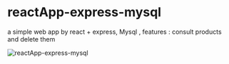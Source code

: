# reactApp-express-mysql
a simple web app by react + express, Mysql , features : consult products and delete them

![reactApp-express-mysql ](https://github.com/RAZKIBADR3/reactApp-express-mysql/assets/96654573/b5417a19-01d3-439b-8831-44f5ab8f2c03)
